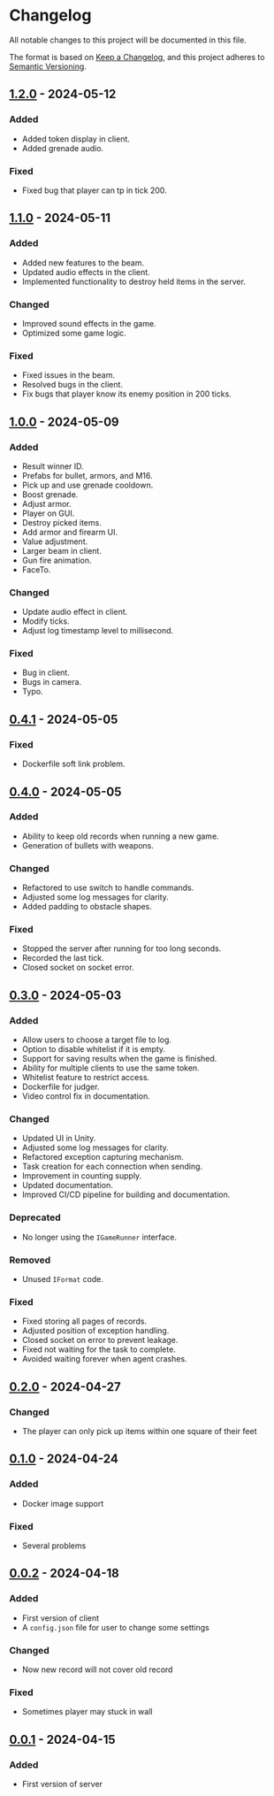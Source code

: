 # Changelog

All notable changes to this project will be documented in this file.

The format is based on [Keep a Changelog](https://keepachangelog.com/en/1.0.0/),
and this project adheres to [Semantic Versioning](https://semver.org/spec/v2.0.0.html).

## [1.2.0] - 2024-05-12

### Added

- Added token display in client.
- Added grenade audio.

### Fixed

- Fixed bug that player can tp in tick 200.

## [1.1.0] - 2024-05-11

### Added

- Added new features to the beam.
- Updated audio effects in the client.
- Implemented functionality to destroy held items in the server.

### Changed

- Improved sound effects in the game.
- Optimized some game logic.

### Fixed

- Fixed issues in the beam.
- Resolved bugs in the client.
- Fix bugs that player know its enemy position in 200 ticks.

## [1.0.0] - 2024-05-09

### Added

- Result winner ID.
- Prefabs for bullet, armors, and M16.
- Pick up and use grenade cooldown.
- Boost grenade.
- Adjust armor.
- Player on GUI.
- Destroy picked items.
- Add armor and firearm UI.
- Value adjustment.
- Larger beam in client.
- Gun fire animation.
- FaceTo.

### Changed

- Update audio effect in client.
- Modify ticks.
- Adjust log timestamp level to millisecond.

### Fixed

- Bug in client.
- Bugs in camera.
- Typo.

## [0.4.1] - 2024-05-05

### Fixed

- Dockerfile soft link problem.

## [0.4.0] - 2024-05-05

### Added

- Ability to keep old records when running a new game.
- Generation of bullets with weapons.

### Changed

- Refactored to use switch to handle commands.
- Adjusted some log messages for clarity.
- Added padding to obstacle shapes.

### Fixed

- Stopped the server after running for too long seconds.
- Recorded the last tick.
- Closed socket on socket error.

## [0.3.0] - 2024-05-03

### Added

- Allow users to choose a target file to log.
- Option to disable whitelist if it is empty.
- Support for saving results when the game is finished.
- Ability for multiple clients to use the same token.
- Whitelist feature to restrict access.
- Dockerfile for judger.
- Video control fix in documentation.

### Changed

- Updated UI in Unity.
- Adjusted some log messages for clarity.
- Refactored exception capturing mechanism.
- Task creation for each connection when sending.
- Improvement in counting supply.
- Updated documentation.
- Improved CI/CD pipeline for building and documentation.

### Deprecated

- No longer using the `IGameRunner` interface.

### Removed

- Unused `IFormat` code.

### Fixed

- Fixed storing all pages of records.
- Adjusted position of exception handling.
- Closed socket on error to prevent leakage.
- Fixed not waiting for the task to complete.
- Avoided waiting forever when agent crashes.

## [0.2.0] - 2024-04-27

### Changed

- The player can only pick up items within one square of their feet

## [0.1.0] - 2024-04-24

### Added

- Docker image support

### Fixed

- Several problems

## [0.0.2] - 2024-04-18

### Added

- First version of client
- A `config.json` file for user to change some settings

### Changed

- Now new record will not cover old record

### Fixed

- Sometimes player may stuck in wall

## [0.0.1] - 2024-04-15

### Added

- First version of server

  [1.0.0]: https://github.com/Zhangyr2022/thuai-7/compare/v0.4.1...v1.0.0
  [0.4.1]: https://github.com/Zhangyr2022/thuai-7/compare/v0.4.0...v0.4.1
  [0.4.0]: https://github.com/Zhangyr2022/thuai-7/compare/v0.3.0...v0.4.0
  [0.3.0]: https://github.com/Zhangyr2022/thuai-7/compare/v0.2.0...v0.3.0
  [0.2.0]: https://github.com/Zhangyr2022/thuai-7/compare/v0.1.0...v0.2.0
  [0.1.0]: https://github.com/Zhangyr2022/thuai-7/compare/v0.0.2...v0.1.0
  [0.0.2]: https://github.com/Zhangyr2022/thuai-7/compare/v0.0.1...v0.0.2

[1.2.0]: https://github.com/Zhangyr2022/thuai-7/compare/v1.1.0...v1.2.0
[1.1.0]: https://github.com/Zhangyr2022/thuai-7/compare/v1.0.0...v1.1.0
[1.0.0]: https://github.com/Zhangyr2022/thuai-7/compare/v0.4.1...v1.0.0
[0.4.1]: https://github.com/Zhangyr2022/thuai-7/compare/v0.4.0...v0.4.1
[0.4.0]: https://github.com/Zhangyr2022/thuai-7/compare/v0.3.0...v0.4.0
[0.3.0]: https://github.com/Zhangyr2022/thuai-7/compare/v0.2.0...v0.3.0
[0.2.0]: https://github.com/Zhangyr2022/thuai-7/compare/v0.1.0...v0.2.0
[0.1.0]: https://github.com/Zhangyr2022/thuai-7/compare/v0.0.2...v0.1.0
[0.0.2]: https://github.com/Zhangyr2022/thuai-7/compare/v0.0.1...v0.0.2
[0.0.1]: https://github.com/Zhangyr2022/thuai-7/releases/tag/v0.0.1
